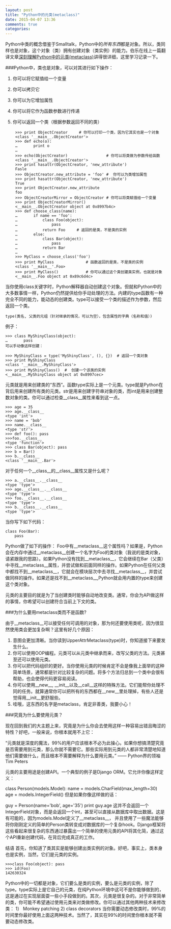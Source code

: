 ```yaml
---
layout: post
title: "Python中的元类(metaclass)"
date: 2015-04-07 13:36
comments: true
categories: 
---
```


Python中类的概念借鉴于Smalltalk，Python中的*所有东西*都是对象。所以，类同样也是对象，这个对象（类）拥有创建对象（类实例）的能力。伯乐在线上一篇翻译文章[深刻理解Python中的元类(metaclass)](http://blog.jobbole.com/21351/)讲得很详细，这里学习记录一下。

<!--more-->

###Python中，类也是对象，可以对其进行如下操作：

1. 你可以将它赋值给一个变量
2. 你可以拷贝它
3. 你可以为它增加属性
4. 你可以将它作为函数参数进行传递
5. 你可以返回一个类（根据参数返回不同的类）

        >>> print ObjectCreator     # 你可以打印一个类，因为它其实也是一个对象
        <class '__main__.ObjectCreator'>
        >>> def echo(o):
        …       print o
        …
        >>> echo(ObjectCreator)                 # 你可以将类做为参数传给函数
        <class '__main__.ObjectCreator'>
        >>> print hasattr(ObjectCreator, 'new_attribute')
        Fasle
        >>> ObjectCreator.new_attribute = 'foo' #  你可以为类增加属性
        >>> print hasattr(ObjectCreator, 'new_attribute')
        True
        >>> print ObjectCreator.new_attribute
        foo
        >>> ObjectCreatorMirror = ObjectCreator # 你可以将类赋值给一个变量
        >>> print ObjectCreatorMirror()
        <__main__.ObjectCreator object at 0x8997b4c>
        >>> def choose_class(name):
        …       if name == 'foo':
        …           class Foo(object):
        …               pass
        …           return Foo     # 返回的是类，不是类的实例
        …       else:
        …           class Bar(object):
        …               pass
        …           return Bar
        …
        >>> MyClass = choose_class('foo')
        >>> print MyClass              # 函数返回的是类，不是类的实例
        <class '__main__'.Foo>
        >>> print MyClass()            # 你可以通过这个类创建类实例，也就是对象
        <__main__.Foo object at 0x89c6d4c>

当你使用class关键字时，Python解释器自动创建这个对象。但就和Python中的大多数事情一样，Python仍然提供给你手动处理的方法。内建的type函数有一种完全不同的能力，能动态的创建类。type可以接受一个类的描述作为参数，然后返回一个类。

    type(类名, 父类的元组（针对继承的情况，可以为空），包含属性的字典（名称和值）)

例子：

    >>> class MyShinyClass(object):
    …       pass
    可以手动像这样创建：

    >>> MyShinyClass = type('MyShinyClass', (), {})  # 返回一个类对象
    >>> print MyShinyClass
    <class '__main__.MyShinyClass'>
    >>> print MyShinyClass()  #  创建一个该类的实例
    <__main__.MyShinyClass object at 0x8997cec>

元类就是用来创建类的“东西”。函数type实际上是一个元类。type就是Python在背后用来创建所有类的元类。str是用来创建字符串对象的类，而int是用来创建整数对象的类。你可以通过检查__class__属性来看到这一点。

    >>> age = 35
    >>> age.__class__
    <type 'int'>
    >>> name = 'bob'
    >>> name.__class__
    <type 'str'>
    >>> def foo(): pass
    >>>foo.__class__
    <type 'function'>
    >>> class Bar(object): pass
    >>> b = Bar()
    >>> b.__class__
    <class '__main__.Bar'>
对于任何一个__class__的__class__属性又是什么呢？

    >>> a.__class__.__class__
    <type 'type'>
    >>> age.__class__.__class__
    <type 'type'>
    >>> foo.__class__.__class__
    <type 'type'>
    >>> b.__class__.__class__
    <type 'type'>

当你写下如下代码：

    class Foo(Bar):
        pass
Python做了如下的操作：
Foo中有__metaclass__这个属性吗？如果是，Python会在内存中通过__metaclass__创建一个名字为Foo的类对象（我说的是类对象，请紧跟我的思路）。如果Python没有找到__metaclass__，它会继续在Bar（父类）中寻找__metaclass__属性，并尝试做和前面同样的操作。如果Python在任何父类中都找不到__metaclass__，它就会在模块层次中去寻找__metaclass__，并尝试做同样的操作。如果还是找不到__metaclass__,Python就会用内置的type来创建这个类对象。

元类的主要目的就是为了当创建类时能够自动地改变类。通常，你会为API做这样的事情，你希望可以创建符合当前上下文的类。

###为什么要用metaclass类而不是函数?

由于__metaclass__可以接受任何可调用的对象，那为何还要使用类呢，因为很显然使用类会更加复杂啊？这里有好几个原因：

1.  意图会更加清晰。当你读到UpperAttrMetaclass(type)时，你知道接下来要发生什么。
2. 你可以使用OOP编程。元类可以从元类中继承而来，改写父类的方法。元类甚至还可以使用元类。
3.  你可以把代码组织的更好。当你使用元类的时候肯定不会是像我上面举的这种简单场景，通常都是针对比较复杂的问题。将多个方法归总到一个类中会很有帮助，也会使得代码更容易阅读。
4. 你可以使用__new__, __init__以及__call__这样的特殊方法。它们能帮你处理不同的任务。就算通常你可以把所有的东西都在__new__里处理掉，有些人还是觉得用__init__更舒服些。
5. 哇哦，这东西的名字是metaclass，肯定非善类，我要小心！

###究竟为什么要使用元类？

现在回到我们的大主题上来，究竟是为什么你会去使用这样一种容易出错且晦涩的特性？好吧，一般来说，你根本就用不上它：

“元类就是深度的魔法，99%的用户应该根本不必为此操心。如果你想搞清楚究竟是否需要用到元类，那么你就不需要它。那些实际用到元类的人都非常清楚地知道他们需要做什么，而且根本不需要解释为什么要用元类。”  —— Python界的领袖 Tim Peters

元类的主要用途是创建API。一个典型的例子是Django ORM。它允许你像这样定义：

class Person(models.Model):
    name = models.CharField(max_length=30)
    age = models.IntegerField()
但是如果你像这样做的话：

guy  = Person(name='bob', age='35')
print guy.age
这并不会返回一个IntegerField对象，而是会返回一个int，甚至可以直接从数据库中取出数据。这是有可能的，因为models.Model定义了__metaclass__， 并且使用了一些魔法能够将你刚刚定义的简单的Person类转变成对数据库的一个复杂hook。Django框架将这些看起来很复杂的东西通过暴露出一个简单的使用元类的API将其化简，通过这个API重新创建代码，在背后完成真正的工作。

结语
首先，你知道了类其实是能够创建出类实例的对象。好吧，事实上，类本身也是实例，当然，它们是元类的实例。

    >>>class Foo(object): pass
    >>> id(Foo)
    142630324
Python中的一切都是对象，它们要么是类的实例，要么是元类的实例，除了type。type实际上是它自己的元类，在纯Python环境中这可不是你能够做到的，这是通过在实现层面耍一些小手段做到的。其次，元类是很复杂的。对于非常简单的类，你可能不希望通过使用元类来对类做修改。你可以通过其他两种技术来修改类：
1） Monkey patching
2)   class decorators
当你需要动态修改类时，99%的时间里你最好使用上面这两种技术。当然了，其实在99%的时间里你根本就不需要动态修改类。
